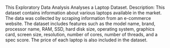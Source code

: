 This Exploratory Data Analysis Analyses a Laptop Dataset.
Description: This dataset contains information about various laptops available in the market. The data was collected by scraping information from an e-commerce website. The dataset includes features such as the model name, brand, processor name, RAM, SSD, hard disk size, operating system, graphics card, screen size, resolution, number of cores, number of threads, and a spec score. The price of each laptop is also included in the dataset.
